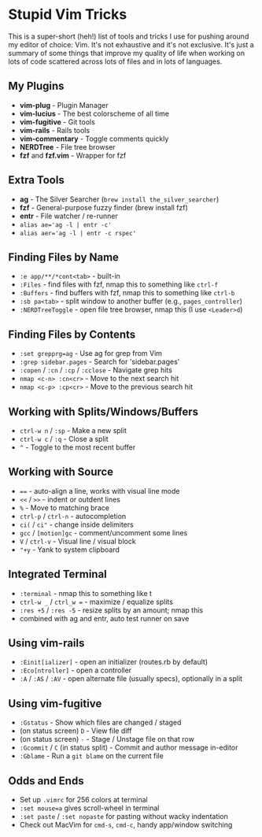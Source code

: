 # Stupid Vim Tricks

This is a super-short (heh!) list of tools and tricks I use for pushing around
my editor of choice: Vim. It's not exhaustive and it's not exclusive. It's
just a summary of some things that improve my quality of life when working on
lots of code scattered across lots of files and in lots of languages.

## My Plugins

 * **vim-plug** - Plugin Manager
 * **vim-lucius** - The best colorscheme of all time
 * **vim-fugitive** - Git tools
 * **vim-rails** - Rails tools
 * **vim-commentary** - Toggle comments quickly
 * **NERDTree** - File tree browser
 * **fzf** and **fzf.vim** - Wrapper for fzf

## Extra Tools

 * **ag** - The Silver Searcher (`brew install the_silver_searcher`)
 * **fzf** - General-purpose fuzzy finder (brew install fzf)
 * **entr** - File watcher / re-runner
 * `alias ae='ag -l | entr -c'`
 * `alias aer='ag -l | entr -c rspec'`

## Finding Files by Name

 * `:e app/**/*cont<tab>` - built-in
 * `:Files` - find files with fzf, nmap this to something like `ctrl-f`
 * `:Buffers` - find buffers with fzf, nmap this to something like `ctrl-b`
 * `:sb pa<tab>` - split window to another buffer (e.g., `pages_controller`)
 * `:NERDTreeToggle` - open file tree browser, nmap this (I use `<Leader>d`)

## Finding Files by Contents

 * `:set grepprg=ag` - Use ag for grep from Vim
 * `:grep sidebar.pages` - Search for 'sidebar.pages'
 * `:copen` / `:cn` / `:cp` / `:cclose` - Navigate grep hits
 * `nmap <c-n> :cn<cr>` - Move to the next search hit
 * `nmap <c-p> :cp<cr>` - Move to the previous search hit

## Working with Splits/Windows/Buffers

 * `ctrl-w n` / `:sp` - Make a new split
 * `ctrl-w c` / `:q` - Close a split
 * `^` - Toggle to the most recent buffer

## Working with Source

 * `==` - auto-align a line, works with visual line mode
 * `<<` / `>>` - indent or outdent lines
 * `%` - Move to matching brace
 * `ctrl-p` / `ctrl-n` - autocompletion
 * `ci(` / `ci"` - change inside delimiters
 * `gcc` / `[motion]gc` - comment/uncomment some lines
 * `V` / `ctrl-v` - Visual line / visual block
 * `"+y` - Yank to system clipboard

## Integrated Terminal

 * `:terminal` - nmap this to something like <Leader>t
 * `ctrl-w _` / `ctrl_w =` - maximize / equalize splits
 * `:res +5` / `:res -5` - resize splits by an amount; nmap this
 * combined with ag and entr, auto test runner on save

## Using vim-rails

 * `:Einit[ializer]` - open an initializer (routes.rb by default)
 * `:Eco[ntroller]` - open a controller
 * `:A` / `:AS` / `:AV` - open alternate file (usually specs), optionally in a split 

## Using vim-fugitive

 * `:Gstatus` - Show which files are changed / staged
 * (on status screen) `D` - View file diff
 * (on status screen) `-` - Stage / Unstage file on that row
 * `:Gcommit` / `C` (in status split) - Commit and author message in-editor
 * `:Gblame` - Run a `git blame` on the current file

## Odds and Ends

 * Set up `.vimrc` for 256 colors at terminal
 * `:set mouse=a` gives scroll-wheel in terminal
 * `:set paste` / `:set nopaste` for pasting without wacky indentation
 * Check out MacVim for `cmd-s`, `cmd-c`, handy app/window switching

